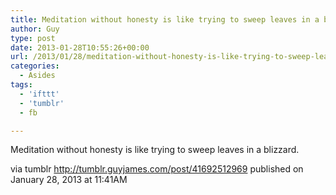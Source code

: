 ```yaml
---
title: Meditation without honesty is like trying to sweep leaves in a blizzard.
author: Guy
type: post
date: 2013-01-28T10:55:26+00:00
url: /2013/01/28/meditation-without-honesty-is-like-trying-to-sweep-leaves-in-a-blizzard/
categories:
  - Asides
tags:
  - 'ifttt'
  - 'tumblr'
  - fb

---
```

<div>
  <span>Meditation without honesty is like trying to sweep leaves in a blizzard.</span>
</div></p> 

via tumblr http://tumblr.guyjames.com/post/41692512969 published on January 28, 2013 at 11:41AM